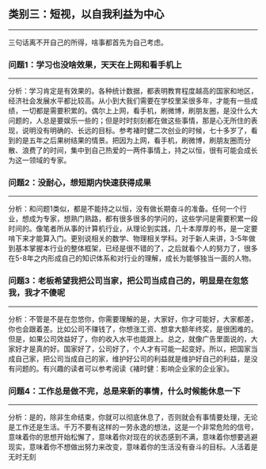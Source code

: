 ## 类别三：短视，以自我利益为中心

---

三句话离不开自己的所得，啥事都首先为自己考虑。

### 问题1：学习也没啥效果，天天在上网和看手机上

---

分析：学习肯定是有效果的。各种统计数据，都表明教育程度越高的国家和地区，经济社会发展水平都比较高。从小到大我们需要在学校里呆很多年，才能有一些成绩，一切都是需要积累的。偶尔上上网，看手机，刷微博，刷朋友圈，是没什么大问题的，人总是要娱乐一些的；但是时时刻刻都在做这些事情，那是心无所住的表现，说明没有明确的、长远的目标。参考褚时健二次创业的时候，七十多岁了，看到的是五年之后果树结果的情景。把因为上网，看手机，刷微博，刷朋友圈而分散、浪费了的时间，集中到自己热爱的一两件事情上，持之以恒，很有可能会成长为这一领域的专家。

### 问题2：没耐心，想短期内快速获得成果

---

分析：和问题1类似，都是不能持之以恒，没有做长期奋斗的准备。任何一个行业，想成为专家，想熟门熟路，都有很多很多的学问的，这些学问是需要积累一段时间的。像笔者所从事的计算机行业，从理论到实践，几十本厚厚的书，是一定要啃下来才能算入门。更别说相关的数学、物理相关学科。对于新人来讲，3-5年做到基本掌握本行业的整体框架，已经是很不错的了，之后就看个人的努力了，很多在5-8年之内形成自己的知识体系和对行业的理解，成长为能够独当一面的人物。

### 问题3：老板希望我把公司当家，把公司当成自己的，明显是在忽悠我，我才不傻呢

---

分析：不管是不是在忽悠你，你需要理解的是，大家好，你才可能好，大家都差，你也会跟着差。比如公司不赚钱了，你想涨工资、想拿大额年终奖，是很困难的。但是，如果公司效益好了，你的收入水平也能跟上。总之，就像广告里面说的，大家好才是真的好。国家好了，公司好了，个人才有可能一起变好。所以，把国家当成自己家，把公司当成自己的家，维护好公司的利益就是维护好自己的利益，是没有问题的。有兴趣的读者可以参考阅读《褚时健：影响企业家的企业家》。

### 问题4：工作总是做不完，总是来新的事情，什么时候能休息一下

---

分析：是的，除非生命结束，你就可以彻底休息了，否则就会有事情要处理，无论是工作还是生活。千万不要有这样的一劳永逸的想法，这是一个非常危险的信号，意味着你的思想开始松懈了，意味着你对现在的状态感到不满，意味着你想要逃避现实，意味着你不想做出努力来改变，意味着你的生活没有奋斗的目标。人活着是无时无刻

